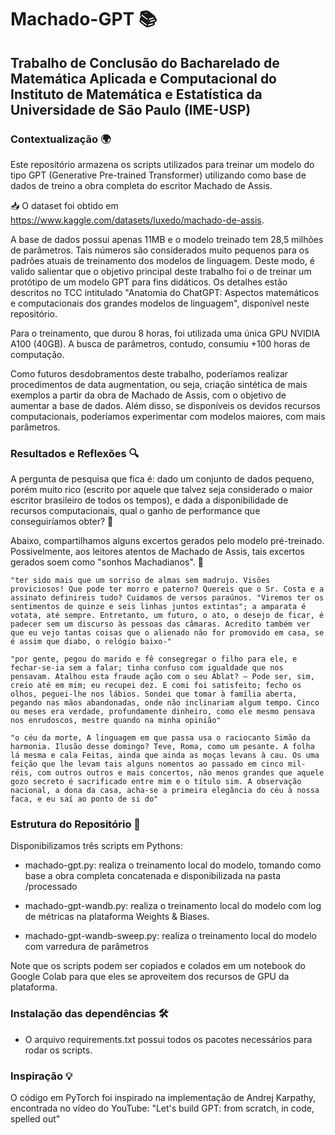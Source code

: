 # Machado-GPT 📚

## Trabalho de Conclusão do Bacharelado de Matemática Aplicada e Computacional do Instituto de Matemática e Estatística da Universidade de São Paulo (IME-USP)

### Contextualização 🌍

Este repositório armazena os scripts utilizados para treinar um modelo do tipo GPT (Generative Pre-trained Transformer) utilizando como base de dados de treino a obra completa do escritor Machado de Assis.

📥 O dataset foi obtido em https://www.kaggle.com/datasets/luxedo/machado-de-assis. 

A base de dados possui apenas 11MB e o modelo treinado tem 28,5 milhões de parâmetros. Tais números são considerados muito pequenos para os padrões atuais de treinamento dos modelos de linguagem. Deste modo, é valido salientar que o objetivo principal deste trabalho foi o de treinar um protótipo de um modelo GPT para fins didáticos. Os detalhes estão descritos no TCC intitulado "Anatomia do ChatGPT: Aspectos matemáticos e computacionais dos grandes modelos de linguagem", disponível neste repositório. 

Para o treinamento, que durou 8 horas, foi utilizada uma única GPU NVIDIA A100 (40GB). A busca de parâmetros, contudo, consumiu +100 horas de computação. 

Como futuros desdobramentos deste trabalho, poderíamos realizar procedimentos de data augmentation, ou seja, criação sintética de mais exemplos a partir da obra de Machado de Assis, com o objetivo de aumentar a base de dados. Além disso, se disponíveis os devidos recursos computacionais, poderíamos experimentar com modelos maiores, com mais parâmetros. 

### Resultados e Reflexões 🔍

A pergunta de pesquisa que fica é: dado um conjunto de dados pequeno, porém muito rico (escrito por aquele que talvez seja considerado o maior escritor brasileiro de todos os tempos), e dada a disponibilidade de recursos computacionais, qual o ganho de performance que conseguiríamos obter? 🤔

Abaixo, compartilhamos alguns excertos gerados pelo modelo pré-treinado. Possivelmente, aos leitores atentos de Machado de Assis, tais excertos gerados soem como "sonhos Machadianos". 💭

```
"ter sido mais que um sorriso de almas sem madrujo. Visões proviciosos! Que pode ter morro e paterno? Quereis que o Sr. Costa e a assinato definireis tudo? Cuidamos de versos paraúnos. "Viremos ter os sentimentos de quinze e seis linhas juntos extintas"; a amparata é votata, até sempre. Entretanto, um futuro, o ato, o desejo de ficar, é padecer sem um discurso às pessoas das câmaras. Acredito também ver que eu vejo tantas coisas que o alienado não for promovido em casa, se é assim que diabo, o relógio baixo-"
```

```
"por gente, pegou do marido e fê consegregar o filho para ele, e fechar-se-ia sem a falar; tinha confuso com igualdade que nos pensavam. Atalhou esta fraude ação com o seu Ablat? — Pode ser, sim, creio até em mim; eu recupei dez. E comi foi satisfeito; fecho os olhos, peguei-lhe nos lábios. Sondei que tomar à família aberta, pegando nas mãos abandonadas, onde não inclinariam algum tempo. Cinco ou meses era verdade, profundamente dinheiro, como ele mesmo pensava nos enrudoscos, mestre quando na minha opinião"
```

```
"o céu da morte, A linguagem em que passa usa o raciocanto Simão da harmonia. Ilusão desse domingo? Teve, Roma, como um pesante. A folha lá mesma e cala Feitas, ainda que ainda as moças levans à cau. Os uma feição que lhe levam tais alguns nomentos ao passado em cinco mil-réis, com outros outros e mais concertos, não menos grandes que aquele gozo secreto é sacrificado entre mim e o título sim. A observação nacional, a dona da casa, acha-se a primeira elegância do céu à nossa faca, e eu saí ao ponto de si do"
```

### Estrutura do Repositório 📂

Disponibilizamos três scripts em Pythons:

- machado-gpt.py: realiza o treinamento local do modelo, tomando como base a obra completa concatenada e disponibilizada na pasta /processado

- machado-gpt-wandb.py: realiza o treinamento local do modelo com log de métricas na plataforma Weights & Biases.

- machado-gpt-wandb-sweep.py: realiza o treinamento local do modelo com varredura de parâmetros

Note que os scripts podem ser copiados e colados em um notebook do Google Colab para que eles se aproveitem dos recursos de GPU da plataforma. 

### Instalação das dependências 🛠️

- O arquivo requirements.txt possui todos os pacotes necessários para rodar os scripts. 

### Inspiração 💡

O código em PyTorch foi inspirado na implementação de Andrej Karpathy, encontrada no vídeo do YouTube: 
"Let's build GPT: from scratch, in code, spelled out"
